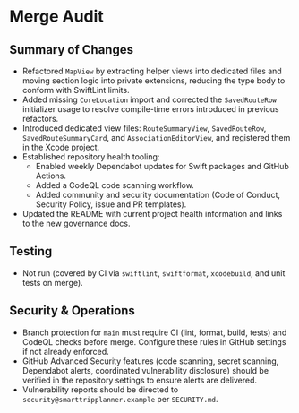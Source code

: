 # Merge Audit

## Summary of Changes

- Refactored `MapView` by extracting helper views into dedicated files and moving section logic into
  private extensions, reducing the type body to conform with SwiftLint limits.
- Added missing `CoreLocation` import and corrected the `SavedRouteRow` initializer usage to resolve
  compile-time errors introduced in previous refactors.
- Introduced dedicated view files: `RouteSummaryView`, `SavedRouteRow`, `SavedRouteSummaryCard`, and
  `AssociationEditorView`, and registered them in the Xcode project.
- Established repository health tooling:
  - Enabled weekly Dependabot updates for Swift packages and GitHub Actions.
  - Added a CodeQL code scanning workflow.
  - Added community and security documentation (Code of Conduct, Security Policy, issue and PR
    templates).
- Updated the README with current project health information and links to the new governance docs.

## Testing

- Not run (covered by CI via `swiftlint`, `swiftformat`, `xcodebuild`, and unit tests on merge).

## Security & Operations

- Branch protection for `main` must require CI (lint, format, build, tests) and CodeQL checks before
  merge. Configure these rules in GitHub settings if not already enforced.
- GitHub Advanced Security features (code scanning, secret scanning, Dependabot alerts, coordinated
  vulnerability disclosure) should be verified in the repository settings to ensure alerts are
  delivered.
- Vulnerability reports should be directed to `security@smarttripplanner.example` per `SECURITY.md`.
